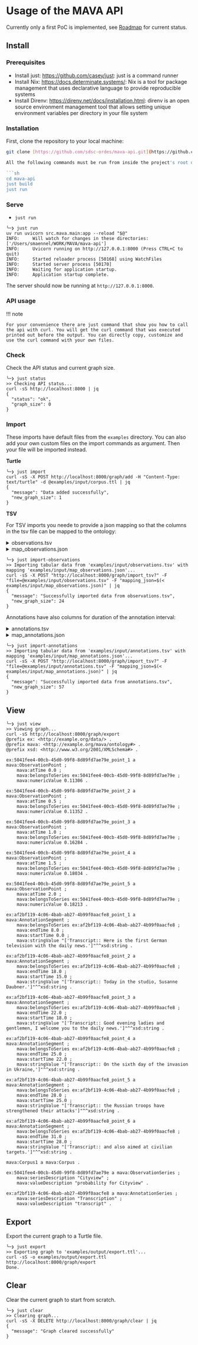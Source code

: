 # Usage of the MAVA API

Currently only a first PoC is implemented, see [Roadmap](roadmap.md) for current status.

## Install

### Prerequisites

- Install just: https://github.com/casey/just: just is a command runner
- Install Nix: https://docs.determinate.systems/: Nix is a tool for package management that uses declarative language to provide reproducible systems
- Install Direnv: https://direnv.net/docs/installation.html: direnv is an open source environment management tool that allows setting unique environment variables per directory in your file system


### Installation

First, clone the repository to your local machine:

```sh
git clone [https://github.com/sdsc-ordes/mava-api.git](https://github.com/sdsc-ordes/mava-api.git)

All the following commands must be run from inside the project's root directory.

```sh
cd mava-api
just build
just run
```

### Serve

- `just run`

```
╰─❯ just run
uv run uvicorn src.mava.main:app --reload "$@"
INFO:     Will watch for changes in these directories: ['/Users/smaennel/WORK/MAVA/mava-api']
INFO:     Uvicorn running on http://127.0.0.1:8000 (Press CTRL+C to quit)
INFO:     Started reloader process [50168] using WatchFiles
INFO:     Started server process [50170]
INFO:     Waiting for application startup.
INFO:     Application startup complete.
```

The server should now be running at `http://127.0.0.1:8000`.

### API usage

!!! note

    For your convenience there are just command that show you how to call the api with curl. You will get the curl command that was executed printed out before the output. You can directly copy, customize and use the curl command with your own files.

### Check

Check the API status and current graph size.

```
╰─❯ just status
>> Checking API status...
curl -sS http://localhost:8000 | jq
{
  "status": "ok",
  "graph_size": 0
}
```

### Import

These imports have default files from the `examples` directory. You can also add your own custom files on the import commands as argument. Then your file will be imported instead.

**Turtle**

```
╰─❯ just import
curl -sS -X POST http://localhost:8000/graph/add -H "Content-Type: text/turtle" -d @examples/input/corpus.ttl | jq
{
  "message": "Data added successfully",
  "new_graph_size": 1
}
```

**TSV**

For TSV imports you neede to provide a json mapping so that the columns in the tsv file can be mapped to the ontology:

<details>

<summary>observations.tsv</summary>

```
start_in_seconds	start_hh:mm:ss.ms	annotations
0.0	00:00:00.0	0.11306
0.5	00:00:00.500	0.11352
1.0	00:00:01.0	0.16284
1.5	00:00:01.500	0.18034
2.0	00:00:02.0	0.18213
```

</details>

<details>

<summary>map_observations.json</summary>

```
{
  "series_description": "Cityview",
  "value_description": "probability for Cityview",
  "value_type": "numeric",
  "time_column": "start_in_seconds",
  "value_column": "annotations"
}
```
</details>

```
╰─❯ just import-observations
>> Importing tabular data from 'examples/input/observations.tsv' with mapping 'examples/input/map_observations.json'...
curl -sS -X POST "http://localhost:8000/graph/import_tsv?" -F "file=@examples/input/observations.tsv" -F "mapping_json=$(< examples/input/map_observations.json)" | jq
{
  "message": "Successfully imported data from observations.tsv",
  "new_graph_size": 24
}
```

Annotations have also columns for duration of the annotation interval:

<details>

<summary>annotations.tsv</summary>

```
start_hh:mm:ss.ms	start_in_seconds	duration_hh:mm:ss.ms	duration_in_seconds	annotations
00:00:00.0	0.0	00:00:08.0	8.0	['Transcript:: Here is the first German television with the daily news.']
00:00:15.0	15.0	00:00:03.0	3.0	['Transcript:: Today in the studio, Susanne Daubner.']
00:00:18.0	18.0	00:00:04.0	4.0	['Transcript:: Good evening ladies and gentlemen, I welcome you to the daily news.']
00:00:22.0	22.0	00:00:03.0	3.0	['Transcript:: On the sixth day of the invasion in Ukraine,']
00:00:25.0	25.0	00:00:03.0	3.0	['Transcript:: the Russian troops have strengthened their attacks']
00:00:28.0	28.0	00:00:03.0	3.0	['Transcript:: and also aimed at civilian targets.']
```

</details>

<details>

<summary>map_annotations.json</summary>

```
{
  "series_description": "Transcription",
  "value_description": "transcript",
  "value_type": "string",
  "value_prefix": "Transcript:: ",
  "time_column": "start_in_seconds",
  "value_column": "annotations",
  "duration_column": "duration_in_seconds"
}
```

</details>

```
╰─❯ just import-annotations
>> Importing tabular data from 'examples/input/annotations.tsv' with mapping 'examples/input/map_annotations.json'...
curl -sS -X POST "http://localhost:8000/graph/import_tsv?" -F "file=@examples/input/annotations.tsv" -F "mapping_json=$(< examples/input/map_annotations.json)" | jq
{
  "message": "Successfully imported data from annotations.tsv",
  "new_graph_size": 57
}
```

## View

```
╰─❯ just view
>> Viewing graph...
curl -sS http://localhost:8000/graph/export
@prefix ex: <http://example.org/data/> .
@prefix mava: <http://example.org/mava/ontology#> .
@prefix xsd: <http://www.w3.org/2001/XMLSchema#> .

ex:5041fee4-00cb-45d0-99f8-8d89fd7ae79e_point_1 a mava:ObservationPoint ;
    mava:atTime 0.0 ;
    mava:belongsToSeries ex:5041fee4-00cb-45d0-99f8-8d89fd7ae79e ;
    mava:numericValue 0.11306 .

ex:5041fee4-00cb-45d0-99f8-8d89fd7ae79e_point_2 a mava:ObservationPoint ;
    mava:atTime 0.5 ;
    mava:belongsToSeries ex:5041fee4-00cb-45d0-99f8-8d89fd7ae79e ;
    mava:numericValue 0.11352 .

ex:5041fee4-00cb-45d0-99f8-8d89fd7ae79e_point_3 a mava:ObservationPoint ;
    mava:atTime 1.0 ;
    mava:belongsToSeries ex:5041fee4-00cb-45d0-99f8-8d89fd7ae79e ;
    mava:numericValue 0.16284 .

ex:5041fee4-00cb-45d0-99f8-8d89fd7ae79e_point_4 a mava:ObservationPoint ;
    mava:atTime 1.5 ;
    mava:belongsToSeries ex:5041fee4-00cb-45d0-99f8-8d89fd7ae79e ;
    mava:numericValue 0.18034 .

ex:5041fee4-00cb-45d0-99f8-8d89fd7ae79e_point_5 a mava:ObservationPoint ;
    mava:atTime 2.0 ;
    mava:belongsToSeries ex:5041fee4-00cb-45d0-99f8-8d89fd7ae79e ;
    mava:numericValue 0.18213 .

ex:af2bf119-4c06-4bab-ab27-4b99f0aacfe8_point_1 a mava:AnnotationSegment ;
    mava:belongsToSeries ex:af2bf119-4c06-4bab-ab27-4b99f0aacfe8 ;
    mava:endTime 8.0 ;
    mava:startTime 0.0 ;
    mava:stringValue "['Transcript:: Here is the first German television with the daily news.']"^^xsd:string .

ex:af2bf119-4c06-4bab-ab27-4b99f0aacfe8_point_2 a mava:AnnotationSegment ;
    mava:belongsToSeries ex:af2bf119-4c06-4bab-ab27-4b99f0aacfe8 ;
    mava:endTime 18.0 ;
    mava:startTime 15.0 ;
    mava:stringValue "['Transcript:: Today in the studio, Susanne Daubner.']"^^xsd:string .

ex:af2bf119-4c06-4bab-ab27-4b99f0aacfe8_point_3 a mava:AnnotationSegment ;
    mava:belongsToSeries ex:af2bf119-4c06-4bab-ab27-4b99f0aacfe8 ;
    mava:endTime 22.0 ;
    mava:startTime 18.0 ;
    mava:stringValue "['Transcript:: Good evening ladies and gentlemen, I welcome you to the daily news.']"^^xsd:string .

ex:af2bf119-4c06-4bab-ab27-4b99f0aacfe8_point_4 a mava:AnnotationSegment ;
    mava:belongsToSeries ex:af2bf119-4c06-4bab-ab27-4b99f0aacfe8 ;
    mava:endTime 25.0 ;
    mava:startTime 22.0 ;
    mava:stringValue "['Transcript:: On the sixth day of the invasion in Ukraine,']"^^xsd:string .

ex:af2bf119-4c06-4bab-ab27-4b99f0aacfe8_point_5 a mava:AnnotationSegment ;
    mava:belongsToSeries ex:af2bf119-4c06-4bab-ab27-4b99f0aacfe8 ;
    mava:endTime 28.0 ;
    mava:startTime 25.0 ;
    mava:stringValue "['Transcript:: the Russian troops have strengthened their attacks']"^^xsd:string .

ex:af2bf119-4c06-4bab-ab27-4b99f0aacfe8_point_6 a mava:AnnotationSegment ;
    mava:belongsToSeries ex:af2bf119-4c06-4bab-ab27-4b99f0aacfe8 ;
    mava:endTime 31.0 ;
    mava:startTime 28.0 ;
    mava:stringValue "['Transcript:: and also aimed at civilian targets.']"^^xsd:string .

mava:Corpus1 a mava:Corpus .

ex:5041fee4-00cb-45d0-99f8-8d89fd7ae79e a mava:ObservationSeries ;
    mava:seriesDescription "Cityview" ;
    mava:valueDescription "probability for Cityview" .

ex:af2bf119-4c06-4bab-ab27-4b99f0aacfe8 a mava:AnnotationSeries ;
    mava:seriesDescription "Transcription" ;
    mava:valueDescription "transcript" .
```
## Export

Export the current graph to a Turtle file.

```
╰─❯ just export
>> Exporting graph to 'examples/output/export.ttl'...
curl -sS -o examples/output/export.ttl http://localhost:8000/graph/export
Done.
```

## Clear

Clear the current graph to start from scratch.

```
╰─❯ just clear
>> Clearing graph...
curl -sS -X DELETE http://localhost:8000/graph/clear | jq
{
  "message": "Graph cleared successfully"
}
```
<script src="https://hypothes.is/embed.js" async></script>
